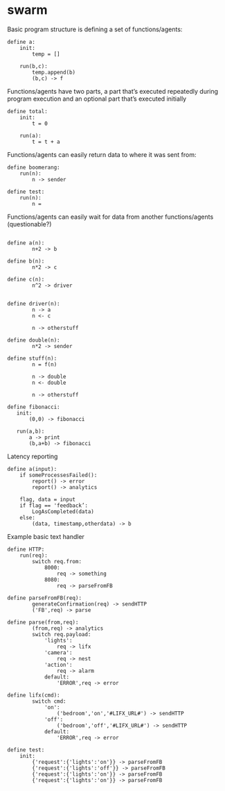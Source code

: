 # swarm











Basic program structure is defining a set of functions/agents:

```
define a:
    init:
        temp = []

    run(b,c):
        temp.append(b)
        (b,c) -> f
```

Functions/agents have two parts, a part that’s executed repeatedly during program execution and an optional part that’s executed initially

```
define total:
    init:
        t = 0

    run(a):
        t = t + a
```        

Functions/agents can easily return data to where it was sent from:

```
define boomerang:
    run(n):
        n -> sender

define test:
    run(n):
        n = 
```


Functions/agents can easily wait for data from another functions/agents (questionable?)

```

define a(n):
        n+2 -> b

define b(n):
        n*2 -> c

define c(n):
        n^2 -> driver


define driver(n):
        n -> a
        n <- c
        
        n -> otherstuff
```

```
define double(n):
        n*2 -> sender
        
define stuff(n):
        n = f(n)
        
        n -> double
        n <- double
        
        n -> otherstuff
```
```
define fibonacci:
   init:
       (0,0) -> fibonacci
   
   run(a,b):
       a -> print
       (b,a+b) -> fibonacci
```



Latency reporting

```
define a(input):
    if someProcessesFailed():
        report() -> error
        report() -> analytics

    flag, data = input
    if flag == 'feedback’:
        LogAsCompleted(data)
    else:
        (data, timestamp,otherdata) -> b
```



Example basic text handler

```
define HTTP:
    run(req):
        switch req.from:
            8000:
                req -> something
            8080:
                req -> parseFromFB
                
define parseFromFB(req):
        generateConfirmation(req) -> sendHTTP
        ('FB',req) -> parse
        
define parse(from,req):
        (from,req) -> analytics
        switch req.payload:
            'lights':
                req -> lifx
            'camera':
                req -> nest
            'action':
                req -> alarm
            default:
                'ERROR',req -> error

define lifx(cmd):
        switch cmd:
            'on':
                ('bedroom','on','#LIFX_URL#') -> sendHTTP
            'off':
                ('bedroom','off','#LIFX_URL#') -> sendHTTP
            default:
                'ERROR',req -> error

define test:
    init:
        {'request':{'lights':'on'}} -> parseFromFB
        {'request':{'lights':'off'}} -> parseFromFB
        {'request':{'lights':'on'}} -> parseFromFB
        {'request':{'lights':'on'}} -> parseFromFB

```












